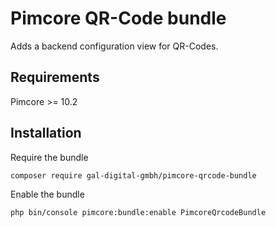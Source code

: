 # Pimcore QR-Code bundle

Adds a backend configuration view for QR-Codes.

## Requirements

Pimcore >= 10.2

## Installation

Require the bundle

```bash
composer require gal-digital-gmbh/pimcore-qrcode-bundle
```

Enable the bundle

```bash
php bin/console pimcore:bundle:enable PimcoreQrcodeBundle
```
